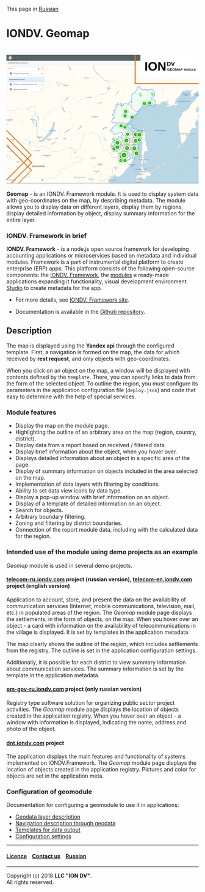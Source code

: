 This page in [Russian](/README_RU.md)

# IONDV. Geomap 

<h1 align="center"> <a href="https://www.iondv.com/"><img src="/geomap.png" alt="IONDV. Geomap" align="center"></a>
</h1>  

**Geomap** - is an IONDV. Framework module. It is used to display system data with
geo-coordinates on the map, by describing metadata. The module allows you to display
data on different layers, display them by regions, display detailed information
by object, display summary information for the entire layer.

### IONDV. Framework in brief

**IONDV. Framework** - is a node.js open source framework for developing accounting applications
or microservices based on metadata and individual modules. Framework is a part of 
instrumental digital platform to create enterprise 
(ERP) apps. This platform consists of the following open-source components: the [IONDV. Framework](https://github.com/iondv/framework), the
[modules](https://github.com/topics/iondv-module) и ready-made applications expanding it
functionality, visual development environment [Studio](https://github.com/iondv/studio) to create metadata for the app.

* For more details, see [IONDV. Framework site](https://iondv.com). 

* Documentation is available in the [Github repository](https://github.com/iondv/framework/blob/master/docs/en/index.md).

## Description

The map is displayed using the **Yandex api** through the
configured template. First, a navigation is formed on the map, the data for which
received by **rest request**, and only objects with geo-coordinates.

When you click on an object on the map, a window will be displayed with contents
defined by the `template`. There, you can specify links to data from the form of the selected object. To outline the region, you must configure its parameters in the application configuration file (`deploy.json`) and code that easy to determine with the help of special services.

### Module features

* Display the map on the module page.
* Highlighting the outline of an arbitrary area on the map (region, country, district).
* Display data from a report based on received / filtered data.
* Display brief information about the object, when you hover over.
* Displays detailed information about an object in a specific area of the page.
* Display of summary information on objects included in the area selected on the map.
* Implementation of data layers with filtering by conditions.
* Ability to set data view icons by data type.
* Display a pop-up window with brief information on an object.
* Display of a template of detailed information on an object.
* Search for objects.
* Arbitrary boundary filtering.
* Zoning and filtering by district boundaries.
* Connection of the report module data, including with the calculated data for the region.
 
### Intended use of the module using demo projects as an example

_Geomap_ module is used in several demo projects.

#### [telecom-ru.iondv.com](https://telecom-ru.iondv.com/geomap) project (russian version), [telecom-en.iondv.com](https://telecom-en.iondv.com/geomap) project (english version)

Application to account, store, and present the data on the availability of communication services (Internet, mobile communications, television, mail, etc.) in populated areas of the region. The _Geomap_ module page displays the settlements, in the form of objects, on the map. When you hover over an object - a card with information on the availability of telecommunications in the village is displayed. It is set by templates in the application metadata.

The map clearly shows the outline of the region, which includes settlements from the registry. The outline is set in the application configuration settings.

Additionally, it is possible for each district to view summary information about communication services. The summary information is set by the template in the application metadata.

#### [pm-gov-ru.iondv.com](https://pm-gov-ru.iondv.com/geomap) project (only russian version)

Registry type software solution for organizing public sector project activities. The _Geomap_ module page displays the location of objects created in the application registry. When you hover over an object - a window with information is displayed, indicating the name, address and photo of the object.

#### [dnt.iondv.com](https://dnt.iondv.com/geomap) project

The application displays the main features and functionality of systems implemented on IONDV.Framework. The _Geomap_ module page displays the location of objects created in the application registry. Pictures and color for objects are set in the application meta.

### Configuration of geomodule

Documentation for configuring a geomodule to use it in applications:

* [Geodata layer description](docs/en/geo-layer.md)
* [Navigation description through geodata](docs/en/navigation.md)
* [Templates for data output](docs/en/templates.md)
* [Configuration settings](docs/en/additional_settings.md)

--------------------------------------------------------------------------  

 #### [Licence](/LICENSE) &ensp;  [Contact us](https://iondv.com) &ensp;  [Russian](/README_RU.md)   

--------------------------------------------------------------------------  

Copyright (c) 2018 **LLC "ION DV"**.  
All rights reserved. 
